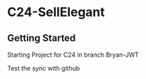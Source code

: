 # C24-SellElegant

## Getting Started

Starting Project for C24 in branch Bryan-JWT

Test the sync with github
